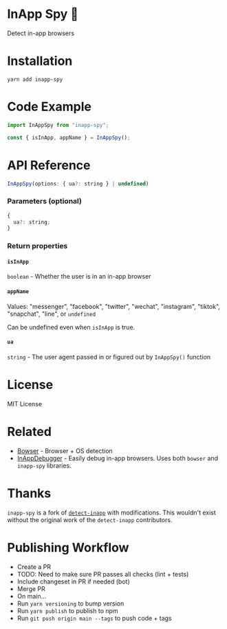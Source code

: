 # InApp Spy 🔎

Detect in-app browsers

<!-- TODO: BADGING -->

# Installation

`yarn add inapp-spy`

# Code Example

```js
import InAppSpy from "inapp-spy";

const { isInApp, appName } = InAppSpy();
```

# API Reference

```js
InAppSpy(options: { ua?: string } | undefined)
```

### Parameters (optional)

```js
{
  ua?: string;
}
```

### Return properties

#### `isInApp`

`boolean` - Whether the user is in an in-app browser

#### `appName`

Values: "messenger", "facebook", "twitter", "wechat", "instagram", "tiktok", "snapchat", "line", or `undefined`

Can be undefined even when `isInApp` is true.

#### `ua`

`string` - The user agent passed in or figured out by `InAppSpy()` function

# License

MIT License

# Related

- [Bowser](https://github.com/bowser-js/bowser) - Browser + OS detection
- [InAppDebugger](https://inappdebugger.com) - Easily debug in-app browsers. Uses both `bowser` and `inapp-spy` libraries.

# Thanks

`inapp-spy` is a fork of [`detect-inapp`](https://github.com/f2etw/detect-inapp) with modifications. This wouldn't exist without the original work of the `detect-inapp` contributors.

# Publishing Workflow

- Create a PR
- TODO: Need to make sure PR passes all checks (lint + tests)
- Include changeset in PR if needed (bot)
- Merge PR
- On main...
- Run `yarn versioning` to bump version
- Run `yarn publish` to publish to npm
- Run `git push origin main --tags` to push code + tags
